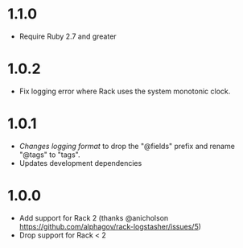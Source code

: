 # 1.1.0

- Require Ruby 2.7 and greater

# 1.0.2

- Fix logging error where Rack uses the system monotonic clock.

# 1.0.1

- *Changes logging format* to drop the "@fields" prefix and rename "@tags" to "tags".
- Updates development dependencies

# 1.0.0

- Add support for Rack 2 (thanks @anicholson https://github.com/alphagov/rack-logstasher/issues/5)
- Drop support for Rack < 2
